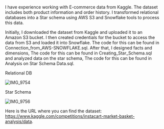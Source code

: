 I have experience working with E-commerce data from Kaggle. The dataset includes both product information and order history. I transformed relational databases into a Star schema using AWS S3 and Snowflake tools to process this data.

Initially, I downloaded the dataset from Kaggle and uploaded it to an Amazon S3 bucket. I then created credentials for the bucket to access the data from S3 and loaded it into Snowflake. The code for this can be found in Connection_from_AWS-SNOWFLAKE.sql. After that, I designed facts and dimensions, The code for this can be found in Creating_Star_Schema.sql and analyzed data on the star schema, The code for this can be found in Analysis on Star Schema Data.sql.

Relational DB 

![IMG_9754](https://github.com/krishnabhanu/E-Commerce-Dimension-Modelling-using-AWS-s3-and-snowflake/assets/37805781/e3e704ca-30b1-4bb7-bfe9-98c62ce2836b)

Star Schema

![IMG_9756](https://github.com/krishnabhanu/E-Commerce-Dimension-Modelling-using-AWS-s3-and-snowflake/assets/37805781/9efc495a-c576-458f-936a-6ac66f3faaa7)



Here is the URL where you can find the dataset: https://www.kaggle.com/competitions/instacart-market-basket-analysis/data.
